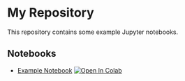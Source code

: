 # My Repository

This repository contains some example Jupyter notebooks.

## Notebooks

- [Example Notebook](H_LM_ATT%26CK_24_2.ipynb) [![Open In Colab](https://colab.research.google.com/assets/colab-badge.svg)](https://colab.research.google.com/github/jhen-fang/H_LM_ATT-CK/blob/main/H_LM_ATT%26CK_24_2.ipynb)

